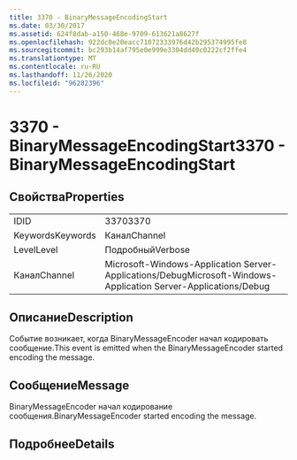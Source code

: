 ```yaml
---
title: 3370 - BinaryMessageEncodingStart
ms.date: 03/30/2017
ms.assetid: 624f8dab-a150-468e-9709-613621a8627f
ms.openlocfilehash: 922dc0e20eacc71072333976d42b295374995fe8
ms.sourcegitcommit: bc293b14af795e0e999e3304dd40c0222cf2ffe4
ms.translationtype: MT
ms.contentlocale: ru-RU
ms.lasthandoff: 11/26/2020
ms.locfileid: "96282396"
---
```

# <a name="3370---binarymessageencodingstart"></a><span data-ttu-id="c1089-102">3370 - BinaryMessageEncodingStart</span><span class="sxs-lookup"><span data-stu-id="c1089-102">3370 - BinaryMessageEncodingStart</span></span>

## <a name="properties"></a><span data-ttu-id="c1089-103">Свойства</span><span class="sxs-lookup"><span data-stu-id="c1089-103">Properties</span></span>  
  
|||  
|-|-|  
|<span data-ttu-id="c1089-104">ID</span><span class="sxs-lookup"><span data-stu-id="c1089-104">ID</span></span>|<span data-ttu-id="c1089-105">3370</span><span class="sxs-lookup"><span data-stu-id="c1089-105">3370</span></span>|  
|<span data-ttu-id="c1089-106">Keywords</span><span class="sxs-lookup"><span data-stu-id="c1089-106">Keywords</span></span>|<span data-ttu-id="c1089-107">Канал</span><span class="sxs-lookup"><span data-stu-id="c1089-107">Channel</span></span>|  
|<span data-ttu-id="c1089-108">Level</span><span class="sxs-lookup"><span data-stu-id="c1089-108">Level</span></span>|<span data-ttu-id="c1089-109">Подробный</span><span class="sxs-lookup"><span data-stu-id="c1089-109">Verbose</span></span>|  
|<span data-ttu-id="c1089-110">Канал</span><span class="sxs-lookup"><span data-stu-id="c1089-110">Channel</span></span>|<span data-ttu-id="c1089-111">Microsoft-Windows-Application Server-Applications/Debug</span><span class="sxs-lookup"><span data-stu-id="c1089-111">Microsoft-Windows-Application Server-Applications/Debug</span></span>|  
  
## <a name="description"></a><span data-ttu-id="c1089-112">Описание</span><span class="sxs-lookup"><span data-stu-id="c1089-112">Description</span></span>  

 <span data-ttu-id="c1089-113">Событие возникает, когда BinaryMessageEncoder начал кодировать сообщение.</span><span class="sxs-lookup"><span data-stu-id="c1089-113">This event is emitted when the BinaryMessageEncoder started encoding the message.</span></span>  
  
## <a name="message"></a><span data-ttu-id="c1089-114">Сообщение</span><span class="sxs-lookup"><span data-stu-id="c1089-114">Message</span></span>  

 <span data-ttu-id="c1089-115">BinaryMessageEncoder начал кодирование сообщения.</span><span class="sxs-lookup"><span data-stu-id="c1089-115">BinaryMessageEncoder started encoding the message.</span></span>  
  
## <a name="details"></a><span data-ttu-id="c1089-116">Подробнее</span><span class="sxs-lookup"><span data-stu-id="c1089-116">Details</span></span>
